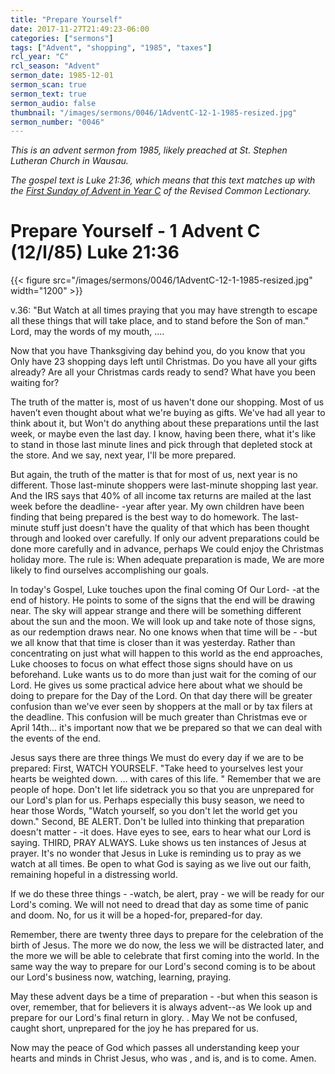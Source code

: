 ```yaml
---
title: "Prepare Yourself"
date: 2017-11-27T21:49:23-06:00
categories: ["sermons"]
tags: ["Advent", "shopping", "1985", "taxes"]
rcl_year: "C"
rcl_season: "Advent"
sermon_date: 1985-12-01
sermon_scan: true
sermon_text: true
sermon_audio: false
thumbnail: "/images/sermons/0046/1AdventC-12-1-1985-resized.jpg"
sermon_number: "0046"
---
```

_This is an advent sermon from 1985, likely preached at St. Stephen Lutheran Church in Wausau._

<!--more-->

_The gospel text is Luke 21:36, which means that this text matches up with the [First Sunday of Advent in Year C](https://lectionary.library.vanderbilt.edu/texts/?z=a&d=1&y=384) of the Revised Common Lectionary._

# **Prepare Yourself - 1 Advent C (12/l/85) Luke 21:36**

{{< figure src="/images/sermons/0046/1AdventC-12-1-1985-resized.jpg" width="1200" >}}

v.36: "But Watch at all times praying that you may have strength to escape all these things that will take place, and to stand before the Son of man." Lord, may the words of my mouth, ....

Now that you have Thanksgiving day behind you, do you know that you Only have 23 shopping days left until Christmas. Do you have all your gifts already? Are all your Christmas cards ready to send? What have you been waiting for?

The truth of the matter is, most of us haven't done our shopping. Most of us haven’t even thought about what we're buying as gifts. We've had all year to think about it, but Won't do anything about these preparations until the last week, or maybe even the last day. I know, having been there, what it's like to stand in those last minute lines and pick through that depleted stock at the store. And we say, next year, I'll be more prepared.

But again, the truth of the matter is that for most of us, next year is no different. Those last-minute shoppers were last-minute shopping last year. And the IRS says that 40% of all income tax returns are mailed at the last week before the deadline- -year after year. My own children have been finding that being prepared is the best way to do homework. The last-minute stuff just doesn't have the quality of that which has been thought through and looked over carefully. If only our advent preparations could be done more carefully and in advance, perhaps We could enjoy the Christmas holiday more. The rule is: When adequate preparation is made, We are more likely to find ourselves accomplishing our goals.

In today's Gospel, Luke touches upon the final coming Of Our Lord- -at the end of history. He points to some of the signs that the end will be drawing near. The sky will appear strange and there will be something different about the sun and the moon. We will look up and take note of those signs, as our redemption draws near. No one knows when that time will be - -but we all know that that time is closer than it was yesterday. Rather than concentrating on just what will happen to this world as the end approaches, Luke chooses to focus on what effect those signs should have on us beforehand. Luke wants us to do more than just wait for the coming of our Lord. He gives us some practical advice here about what we should be doing to prepare for the Day of the Lord. On that day there will be greater confusion than we've ever seen by shoppers at the mall or by tax filers at the deadline. This confusion will be much greater than Christmas eve or April 14th... it's important now that we be prepared so that we can deal with the events of the end.

Jesus says there are three things We must do every day if we are to be prepared: First, WATCH YOURSELF. "Take heed to yourselves lest your hearts be weighted down. ... with cares of this life. " Remember that we are people of hope. Don't let life sidetrack you so that you are unprepared for our Lord's plan for us. Perhaps especially this busy season, we need to hear those Words, "Watch yourself, so you don't let the world get you down." Second, BE ALERT. Don't be lulled into thinking that preparation doesn't matter - -it does. Have eyes to see, ears to hear what our Lord is saying. THIRD, PRAY ALWAYS. Luke shows us ten instances of Jesus at prayer. It's no wonder that Jesus in Luke is reminding us to pray as we watch at all times. Be open to what God is saying as we live out our faith, remaining hopeful in a distressing world.

If we do these three things - -watch, be alert, pray - we will be ready for our Lord's coming. We will not need to dread that day as some time of panic and doom. No, for us it will be a hoped-for, prepared-for day.

Remember, there are twenty three days to prepare for the celebration of the birth of Jesus. The more we do now, the less we will be distracted later, and the more we will be able to celebrate that first coming into the world. In the same way the way to prepare for our Lord's second coming is to be about our Lord's business now, watching, learning, praying.

May these advent days be a time of preparation - -but when this season is over, remember, that for believers it is always advent--as We look up and prepare for our Lord's final
return in glory. . May We not be confused, caught short, unprepared for the joy he has prepared for us.

Now may the peace of God which passes all understanding keep your hearts and minds in Christ Jesus, who was , and is, and is to come. Amen.
